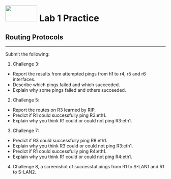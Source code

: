 # <img src="https://www.tamusa.edu/brandguide/jpeglogos/tamusa_final_logo_bw1.jpg" width="100" height="50"> Lab 1 Practice
## Routing Protocols
--- 
Submit the following:
1. Challenge 3:
- Report the results from attempted pings from h1 to r4, r5 and r6 interfaces.
- Describe which pings failed and which succeeded.
- Explain why some pings failed and others succeeded.
2. Challenge 5:
- Report the routes on R3 learned by RIP.
- Predict if R1 could successfully ping R3:eth1.
- Explain why you think R1 could or could not ping R3:eth1.
3. Challenge 7:
- Predict if R3 could successfully ping R8:eth1.
- Explain why you think R3 could or could not ping R3:eth1.
- Predict if R1 could successfully ping R4:eth1.
- Explain why you think R1 could or could not ping R4:eth1.
4. Challenge 8, a screenshot of successful pings from R1 to S-LAN1 and R1 to S-LAN2.
